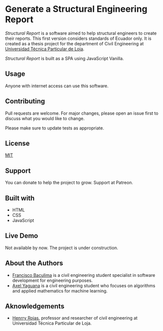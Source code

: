 # Generate a Structural Engineering Report

_Structural Report_ is a software aimed to help structural engineers to create their reports. This first version considers standards of Ecuador only. It is created as a thesis project for the department of Civil Engineering at [Universidad Técnica Particular de Loja](https://www.utpl.edu.ec/en).


_Structural Report_ is built as a SPA using JavaScript Vanilla. 

## Usage

Anyone with internet access can use this software.

## Contributing
Pull requests are welcome. For major changes, please open an issue first to discuss what you would like to change.

Please make sure to update tests as appropriate.

## License
[MIT](https://choosealicense.com/licenses/mit/)

## Support
You can donate to help the project to grow. Support at Patreon.

## Built with
* HTML
* CSS
* JavaScript

## Live Demo
Not available by now. The project is under construction.

## About the Authors
* [Francisco Baculima](https://twitter.com/Francis21312) is a civil engineering student specialist in software development for engineering purposes.
* [Axel Yaguana](https://twitter.com/axlyaguana11) is a civil engineering student who focuses on algorithms and applied mathematics for machine learning.

## Aknowledgements
* [Henrry Rojas](https://twitter.com/henrryhr7), professor and researcher of civil engineering at Universidad Técnica Particular de Loja.